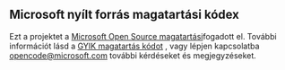 ## <a name="microsoft-open-source-code-of-conduct"></a>Microsoft nyílt forrás magatartási kódex
Ezt a projektet a [Microsoft Open Source magatartási](https://opensource.microsoft.com/codeofconduct/)fogadott el. További információt lásd a [GYIK magatartás kódot](https://opensource.microsoft.com/codeofconduct/faq/) , vagy lépjen kapcsolatba [opencode@microsoft.com](mailto:opencode@microsoft.com) további kérdéseket és megjegyzéseket.